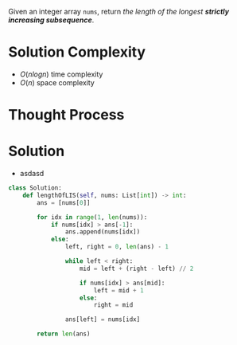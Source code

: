 Given an integer array `nums`, return _the length of the longest **strictly increasing subsequence**_.
# Solution Complexity
- $O(nlogn)$ time complexity
- $O(n)$ space complexity
# Thought Process
# Solution
- asdasd
```Python
class Solution:
	def lengthOfLIS(self, nums: List[int]) -> int:
		ans = [nums[0]]

		for idx in range(1, len(nums)):
			if nums[idx] > ans[-1]:
				ans.append(nums[idx])
			else:
				left, right = 0, len(ans) - 1

				while left < right:
					mid = left + (right - left) // 2

					if nums[idx] > ans[mid]:
						left = mid + 1
					else:
						right = mid

				ans[left] = nums[idx]

		return len(ans)
```
